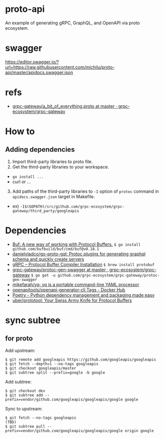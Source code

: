 # proto-api
An example of generating gRPC, GraphQL, and OpenAPI via proto ecosystem.

# swagger
https://editor.swagger.io/?url=https://raw.githubusercontent.com/michilu/proto-api/master/apidocs.swagger.json

# refs
- [grpc-gateway/a_bit_of_everything.proto at master · grpc-ecosystem/grpc-gateway](https://github.com/grpc-ecosystem/grpc-gateway/blob/master/examples/proto/examplepb/a_bit_of_everything.proto)

# How to

## Adding dependencies
1. Import third-party libraries to proto file.
2. Get the third-party libraries to your workspace.
  - `go install ...`
  - curl or ...
3. Add paths of the third-party libraries to `-I` option of `protoc` command in `apidocs.swagger.json` target in Makefile.
  - ex) `-I$(GOPATH)/src/github.com/grpc-ecosystem/grpc-gateway/third_party/googleapis`

# Dependencies

- [Buf: A new way of working with Protocol Buffers.](https://buf.build/docs/installation) `$ go install github.com/bufbuild/buf/cmd/buf@v0.18.1`
- [danielvladco/go-proto-gql: Protoc plugins for generating graphql schema and quickly create servers](https://github.com/danielvladco/go-proto-gql)
- [gRPC – Protocol Buffer Compiler Installation](https://grpc.io/docs/protoc-installation/) `$ brew install protobuf`
- [grpc\-gateway/protoc\-gen\-swagger at master · grpc\-ecosystem/grpc\-gateway](https://github.com/grpc-ecosystem/grpc-gateway/tree/master/protoc-gen-swagger) `$ go get -u github.com/grpc-ecosystem/grpc-gateway/protoc-gen-swagger`
- [mikefarah/yq: yq is a portable command-line YAML processor](https://github.com/mikefarah/yq)
- [openapitools/openapi-generator-cli Tags - Docker Hub](https://hub.docker.com/r/openapitools/openapi-generator-cli/tags?ordering=name)
- [Poetry - Python dependency management and packaging made easy](https://python-poetry.org/)
- [uber/prototool: Your Swiss Army Knife for Protocol Buffers](https://github.com/uber/prototool/)

# sync subtree

## for proto

Add upstream:
```console
$ git remote add googleapis https://github.com/googleapis/googleapis
$ git fetch --depth=1 --no-tags googleapis
$ git checkout googleapis/master
$ git subtree split --prefix=google -b google
```

Add subtree:
```console
$ git checkout dev
$ git subtree add --prefix=vendor/github.com/googleapis/googleapis/google google
```

Sync to upstream:
```console
$ git fetch --no-tags googleapis
(TBD)
$ git subtree pull --prefix=vendor/github.com/googleapis/googleapis/google origin google
```
